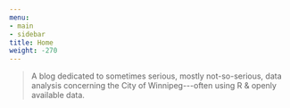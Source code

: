 ```yaml
---
menu:
- main
- sidebar
title: Home
weight: -270
---
```

> A blog dedicated to sometimes serious, mostly not-so-serious, 
> data analysis concerning the City of Winnipeg---often using R & 
> openly available data.
